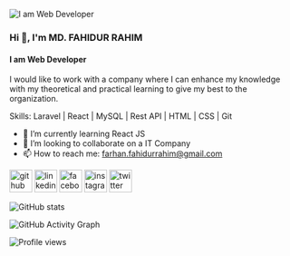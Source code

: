 ![I am Web Developer](https://pbs.twimg.com/profile_banners/399511350/1543854158/600x200)

### Hi 👋, I'm MD. FAHIDUR RAHIM
#### I am Web Developer

I would like to work with a company where I can enhance my knowledge with my theoretical 
and practical learning to give my best to the organization.

Skills: Laravel | React | MySQL | Rest API | HTML | CSS | Git

- 🌱 I’m currently learning React JS 
- 👯 I’m looking to collaborate on a IT Company 
- 📫 How to reach me: farhan.fahidurrahim@gmail.com 


[<img src='https://cdn.jsdelivr.net/npm/simple-icons@3.0.1/icons/github.svg' alt='github' height='40'>](https://github.com/farhanfahidurrahim)  [<img src='https://cdn.jsdelivr.net/npm/simple-icons@3.0.1/icons/linkedin.svg' alt='linkedin' height='40'>](https://www.linkedin.com/in/md-fahidur-rahim//)  [<img src='https://cdn.jsdelivr.net/npm/simple-icons@3.0.1/icons/facebook.svg' alt='facebook' height='40'>](https://www.facebook.com/farhanfahidur)  [<img src='https://cdn.jsdelivr.net/npm/simple-icons@3.0.1/icons/instagram.svg' alt='instagram' height='40'>](https://www.instagram.com/i_farhan_fahidurrahim/)  [<img src='https://cdn.jsdelivr.net/npm/simple-icons@3.0.1/icons/twitter.svg' alt='twitter' height='40'>](https://twitter.com/iamfrn)  

![GitHub stats](https://github-readme-stats.vercel.app/api?username=farhanfahidurrahim&show_icons=true)  

![GitHub Activity Graph](https://activity-graph.herokuapp.com/graph?username=farhanfahidurrahim)  

![Profile views](https://gpvc.arturio.dev/farhanfahidurrahim)  
